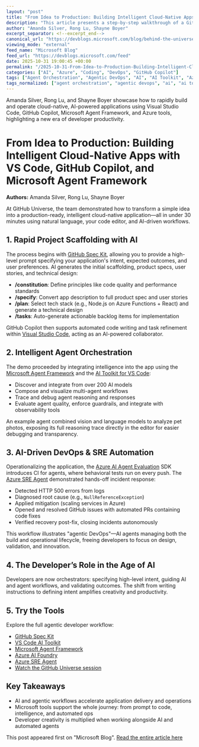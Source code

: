 ```yaml
---
layout: "post"
title: "From Idea to Production: Building Intelligent Cloud-Native Apps with VS Code, GitHub Copilot, and Microsoft Agent Framework"
description: "This article presents a step-by-step walkthrough of a GitHub Universe demo showing how to build a cloud-native, intelligent application from scratch using Visual Studio Code, GitHub Copilot, the Microsoft Agent Framework, and new agentic DevOps workflows. It covers everything from generating code with AI, orchestrating agent-powered features, to automating DevOps and SRE operations with Azure-native tools. Key concepts include prompt-driven development, agent orchestration, AI-assisted coding, and leveraging Azure services to automate deployment and operations."
author: "Amanda Silver, Rong Lu, Shayne Boyer"
excerpt_separator: <!--excerpt_end-->
canonical_url: "https://devblogs.microsoft.com/blog/behind-the-universe-demo-with-vs-code-copilot-and-agent-framework"
viewing_mode: "external"
feed_name: "Microsoft Blog"
feed_url: "https://devblogs.microsoft.com/feed"
date: 2025-10-31 19:00:45 +00:00
permalink: "/2025-10-31-From-Idea-to-Production-Building-Intelligent-Cloud-Native-Apps-with-VS-Code-GitHub-Copilot-and-Microsoft-Agent-Framework.html"
categories: ["AI", "Azure", "Coding", "DevOps", "GitHub Copilot"]
tags: ["Agent Orchestration", "Agentic DevOps", "AI", "AI Toolkit", "Azure", "Azure AI Foundry", "Azure SRE Agent", "CI/CD", "Cloud Native", "Coding", "Developer Events", "DevOps", "GitHub Copilot", "GitHub Spec Kit", "Intelligent Applications", "Microsoft Agent Framework", "Microsoft For Developers", "Natural Language Programming", "News", "Prompt Engineering", "VS Code"]
tags_normalized: ["agent orchestration", "agentic devops", "ai", "ai toolkit", "azure", "azure ai foundry", "azure sre agent", "cislashcd", "cloud native", "coding", "developer events", "devops", "github copilot", "github spec kit", "intelligent applications", "microsoft agent framework", "microsoft for developers", "natural language programming", "news", "prompt engineering", "vs code"]
---
```


Amanda Silver, Rong Lu, and Shayne Boyer showcase how to rapidly build and operate cloud-native, AI-powered applications using Visual Studio Code, GitHub Copilot, Microsoft Agent Framework, and Azure tools, highlighting a new era of developer productivity.<!--excerpt_end-->

# From Idea to Production: Building Intelligent Cloud-Native Apps with VS Code, GitHub Copilot, and Microsoft Agent Framework

**Authors:** Amanda Silver, Rong Lu, Shayne Boyer

At GitHub Universe, the team demonstrated how to transform a simple idea into a production-ready, intelligent cloud-native application—all in under 30 minutes using natural language, your code editor, and AI-driven workflows.

## 1. Rapid Project Scaffolding with AI

The process begins with [GitHub Spec Kit](https://github.com/github/spec-kit), allowing you to provide a high-level prompt specifying your application's intent, expected outcomes, and user preferences. AI generates the initial scaffolding, product specs, user stories, and technical design:

- **/constitution**: Define principles like code quality and performance standards
- **/specify**: Convert app description to full product spec and user stories
- **/plan**: Select tech stack (e.g., Node.js on Azure Functions + React) and generate a technical design
- **/tasks**: Auto-generate actionable backlog items for implementation

GitHub Copilot then supports automated code writing and task refinement within [Visual Studio Code](https://code.visualstudio.com), acting as an AI-powered collaborator.

## 2. Intelligent Agent Orchestration

The demo proceeded by integrating intelligence into the app using the [Microsoft Agent Framework](https://learn.microsoft.com/en-us/agent-framework/) and the [AI Toolkit for VS Code](https://aka.ms/aitoolkit):

- Discover and integrate from over 200 AI models
- Compose and visualize multi-agent workflows
- Trace and debug agent reasoning and responses
- Evaluate agent quality, enforce guardrails, and integrate with observability tools

An example agent combined vision and language models to analyze pet photos, exposing its full reasoning trace directly in the editor for easier debugging and transparency.

## 3. AI-Driven DevOps & SRE Automation

Operationalizing the application, the [Azure AI Agent Evaluation](https://github.com/microsoft/ai-agent-evals) SDK introduces CI for agents, where behavioral tests run on every push. The [Azure SRE Agent](https://aka.ms/SREAgent) demonstrated hands-off incident response:

- Detected HTTP 500 errors from logs
- Diagnosed root cause (e.g., `NullReferenceException`)
- Applied mitigation (scaling services in Azure)
- Opened and resolved GitHub issues with automated PRs containing code fixes
- Verified recovery post-fix, closing incidents autonomously

This workflow illustrates "agentic DevOps"—AI agents managing both the build and operational lifecycle, freeing developers to focus on design, validation, and innovation.

## 4. The Developer’s Role in the Age of AI

Developers are now orchestrators: specifying high-level intent, guiding AI and agent workflows, and validating outcomes. The shift from writing instructions to defining intent amplifies creativity and productivity.

## 5. Try the Tools

Explore the full agentic developer workflow:

- [GitHub Spec Kit](https://github.com/github/spec-kit)
- [VS Code AI Toolkit](https://marketplace.visualstudio.com/items?itemName=ms-ai-toolkit)
- [Microsoft Agent Framework](https://github.com/microsoft/agent-framework)
- [Azure AI Foundry](https://azure.microsoft.com/en-us/products/ai-foundry/)
- [Azure SRE Agent](https://azure.microsoft.com/en-us/services/sre-agent/)
- [Watch the GitHub Universe session](https://reg.githubuniverse.com/flow/github/universe25/attendee-portal/page/sessioncatalog/session/1759234736313001IaUs)

## Key Takeaways

- AI and agentic workflows accelerate application delivery and operations
- Microsoft tools support the whole journey: from prompt to code, intelligence, and automated ops
- Developer creativity is multiplied when working alongside AI and automated agents

This post appeared first on "Microsoft Blog". [Read the entire article here](https://devblogs.microsoft.com/blog/behind-the-universe-demo-with-vs-code-copilot-and-agent-framework)
